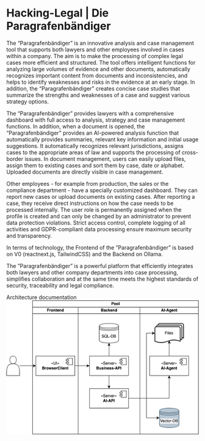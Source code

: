 # Hacking-Legal | Die Paragrafenbändiger

The “Paragrafenbändiger” is an innovative analysis and case management tool that supports both lawyers and other employees involved in cases within a company. The aim is to make the processing of complex legal cases more efficient and structured. The tool offers intelligent functions for analyzing large volumes of evidence and other documents, automatically recognizes important content from documents and inconsistencies, and helps to identify weaknesses and risks in the evidence at an early stage. In addition, the “Paragrafenbändiger” creates concise case studies that summarize the strengths and weaknesses of a case and suggest various strategy options. 

The “Paragrafenbändiger” provides lawyers with a comprehensive dashboard with full access to analysis, strategy and case management functions. In addition, when a document is opened, the “Paragrafenbändiger”  provides an AI-powered analysis function that automatically provides summaries, relevant key information and initial usage suggestions. It automatically recognizes relevant jurisdictions, assigns cases to the appropriate areas of law and supports the processing of cross-border issues. In document management, users can easily upload files, assign them to existing cases and sort them by case, date or alphabet. Uploaded documents are directly visible in case management. 

Other employees - for example from production, the sales or the compliance department - have a specially customized dashboard. They can report new cases or upload documents on existing cases. After reporting a case, they receive direct instructions on how the case needs to be processed internally. The user role is permanently assigned when the profile is created and can only be changed by an administrator to prevent data protection violations. Strict access control, complete logging of all activities and GDPR-compliant data processing ensure maximum security and transparency.

In terms of technology, the Frontend of the ”Paragrafenbändiger” is based on 
V0 (reactnext.js, TailwindCSS) and the Backend on Ollama. 

The ”Paragrafenbändiger” is a powerful platform that efficiently integrates both lawyers and other company departments into case processing, simplifies collaboration and at the same time meets the highest standards of security, traceability and legal compliance.

Architecture documentation
![Architecture Diagram](https://github.com/ostempel/hacking-legal/raw/main/docs/architecture.drawio.png)

